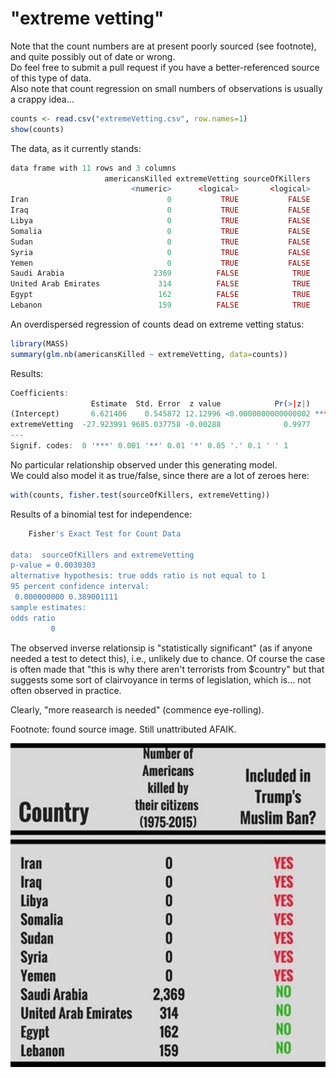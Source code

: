 # "extreme vetting"

Note that the count numbers are at present poorly sourced (see footnote), and quite possibly out of date or wrong.    
Do feel free to submit a pull request if you have a better-referenced source of this type of data.    
Also note that count regression on small numbers of observations is usually a crappy idea... 

```r
counts <- read.csv("extremeVetting.csv", row.names=1)
show(counts)
```

The data, as it currently stands:

```r
data frame with 11 rows and 3 columns
                     americansKilled extremeVetting sourceOfKillers
                           <numeric>      <logical>       <logical>
Iran                               0           TRUE           FALSE
Iraq                               0           TRUE           FALSE
Libya                              0           TRUE           FALSE
Somalia                            0           TRUE           FALSE
Sudan                              0           TRUE           FALSE
Syria                              0           TRUE           FALSE
Yemen                              0           TRUE           FALSE
Saudi Arabia                    2369          FALSE            TRUE
United Arab Emirates             314          FALSE            TRUE
Egypt                            162          FALSE            TRUE
Lebanon                          159          FALSE            TRUE
```

An overdispersed regression of counts dead on extreme vetting status:

```r
library(MASS)
summary(glm.nb(americansKilled ~ extremeVetting, data=counts))
```

Results:

```r
Coefficients:
                  Estimate  Std. Error  z value            Pr(>|z|)    
(Intercept)       6.621406    0.545872 12.12996 <0.0000000000000002 ***
extremeVetting  -27.923991 9685.037758 -0.00288              0.9977    
---
Signif. codes:  0 '***' 0.001 '**' 0.01 '*' 0.05 '.' 0.1 ' ' 1
```

No particular relationship observed under this generating model.    
We could also model it as true/false, since there are a lot of zeroes here:

```r
with(counts, fisher.test(sourceOfKillers, extremeVetting))
```

Results of a binomial test for independence:

```r
	Fisher's Exact Test for Count Data

data:  sourceOfKillers and extremeVetting
p-value = 0.0030303
alternative hypothesis: true odds ratio is not equal to 1
95 percent confidence interval:
 0.000000000 0.389001111
sample estimates:
odds ratio 
         0 
```

The observed inverse relationsip is "statistically significant" (as if anyone needed a test to detect this), i.e.,
unlikely due to chance.  Of course the case is often made that "this is why there aren't terrorists from $country"
but that suggests some sort of clairvoyance in terms of legislation, which is... not often observed in practice.

Clearly, "more reasearch is needed" (commence eye-rolling).

Footnote: found source image.  Still unattributed AFAIK.

![source of data](source.jpg "data of unknown provenance")
